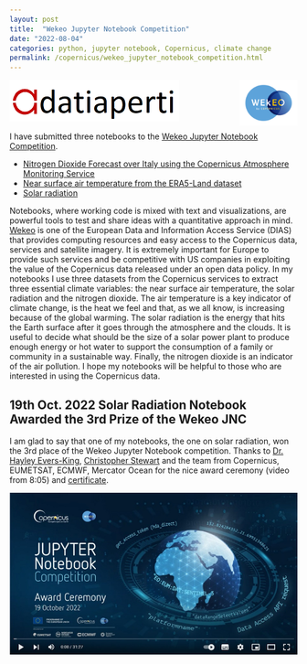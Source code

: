 ```yaml
---
layout: post
title:  "Wekeo Jupyter Notebook Competition"
date: "2022-08-04"
categories: python, jupyter notebook, Copernicus, climate change
permalink: /copernicus/wekeo_jupyter_notebook_competition.html
---
```

![datiaperti logo](/assets/copernicus/datiaperti_small.png)
<img src='/assets/copernicus/LogoWekeo_Copernicus_RGB_0.png' alt='Logo EU Copernicus EUMETSAT' align='right' width='20%'/>


I have submitted three notebooks to the [Wekeo Jupyter Notebook Competition](https://notebook.wekeo.eu/).

* <a href="https://github.com/luigiselmi/wekeo_jnc/blob/main/air_quality_forecasts.ipynb" target="_blank">Nitrogen Dioxide Forecast over Italy using the Copernicus Atmosphere Monitoring Service</a>  
* <a href="https://github.com/luigiselmi/wekeo_jnc/blob/main/era5_temperature.ipynb" target="_blank">Near surface air temperature from the ERA5-Land dataset</a>
* <a href="https://github.com/luigiselmi/wekeo_jnc/blob/main/solar_radiation.ipynb" target="_blank">Solar radiation</a>


Notebooks, where working code is mixed with text and visualizations, are powerful tools to test and share ideas with a quantitative approach in mind. [Wekeo](https://www.wekeo.eu/) is one of the European Data and Information Access Service (DIAS) that provides computing resources and easy access to the Copernicus data, services and satellite imagery. It is extremely important for Europe to provide such services and be competitive with US companies in exploiting the value of the Copernicus data released under an open data policy. In my notebooks I use three datasets from the Copernicus services to extract three essential climate variables: the near surface air temperature, the solar radiation and the nitrogen dioxide. The air temperature is a key indicator of climate change, is the heat we feel and that, as we all know, is increasing because of the global warming. The solar radiation is the energy that hits the Earth surface after it goes through the atmosphere and the clouds. It is useful to decide what should be the size of a solar power plant to produce enough energy or hot water to support the consumption of a family or community in a sustainable way. Finally, the nitrogen dioxide is an indicator of the air pollution. I hope my notebooks will be helpful to those who are interested in using the Copernicus data.

## 19th Oct. 2022 Solar Radiation Notebook Awarded the 3rd Prize of the Wekeo JNC
I am glad to say that one of my notebooks, the one on solar radiation, won the 3rd place of the Wekeo Jupyter Notebook competition. Thanks to [Dr. Hayley Evers-King](https://twitter.com/HayleyEversKing), [Christopher Stewart](https://twitter.com/ChrisStewartEO) and the team from Copernicus, EUMETSAT, ECMWF, Mercator Ocean for the nice award ceremony (video from 8:05) and [certificate](../assets/cv/Wekeo_JNC_2022_Luigi_Selmi.pdf).

[![Award Ceremony](../assets/wekeo/award_ceremony.jpg)](https://youtu.be/5_gvn1NMbo0?t=480)  
